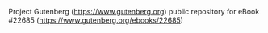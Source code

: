 Project Gutenberg (https://www.gutenberg.org) public repository for eBook #22685 (https://www.gutenberg.org/ebooks/22685)
